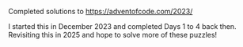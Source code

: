 Completed solutions to https://adventofcode.com/2023/

I started this in December 2023 and completed Days 1 to 4 back then. Revisiting this in 2025 and hope to solve more of these puzzles! 